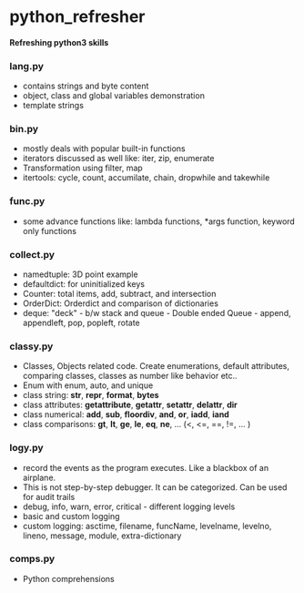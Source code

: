 # python_refresher
#### Refreshing python3 skills

### lang.py
- contains strings and byte content
- object, class and global variables demonstration
- template strings

### bin.py
- mostly deals with popular built-in functions
- iterators discussed as well like: iter, zip, enumerate
- Transformation using filter, map
- itertools: cycle, count, accumilate, chain, dropwhile and takewhile

### func.py
- some advance functions like: lambda functions, *args function, keyword only functions

### collect.py
- namedtuple: 3D point example
- defaultdict: for uninitialized keys
- Counter: total items, add, subtract, and intersection
- OrderDict: Orderdict and comparison of dictionaries
- deque: "deck" - b/w stack and queue - Double ended Queue - append, appendleft, pop, popleft, rotate

### classy.py
- Classes, Objects related code. Create enumerations, default attributes, comparing classes, classes as number like behavior etc.. 
- Enum with enum, auto, and unique
- class string: __str__, __repr__, __format__, __bytes__
- class attributes: __getattribute__, __getattr__, __setattr__, __delattr__, __dir__
- class numerical: __add__, __sub__, __floordiv__, __and__, __or__, __iadd__, __iand__
- class comparisons: __gt__, __lt__, __ge__, __le__, __eq__, __ne__, ... (<, <=, ==, !=, ... )

### logy.py
- record the events as the program executes. Like a blackbox of an airplane.
- This is not step-by-step debugger. It can be categorized. Can be used for audit trails
- debug, info, warn, error, critical - different logging levels
- basic and custom logging
- custom logging: asctime, filename, funcName, levelname, levelno, lineno, message, module, extra-dictionary

### comps.py
- Python comprehensions